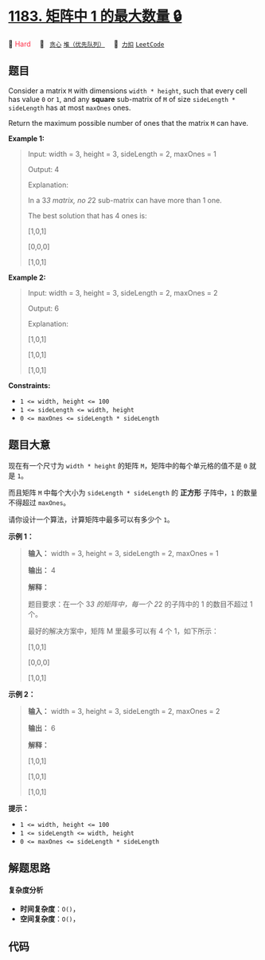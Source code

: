 # [1183. 矩阵中 1 的最大数量 🔒](https://2xiao.github.io/leetcode-js/problem/1183.html)

🔴 <font color=#ff334b>Hard</font>&emsp; 🔖&ensp; [`贪心`](/tag/greedy.md) [`堆（优先队列）`](/tag/heap-priority-queue.md)&emsp; 🔗&ensp;[`力扣`](https://leetcode.cn/problems/maximum-number-of-ones) [`LeetCode`](https://leetcode.com/problems/maximum-number-of-ones)

## 题目

Consider a matrix `M` with dimensions `width * height`, such that every cell
has value `0` or `1`, and any **square**  sub-matrix of `M` of size
`sideLength * sideLength` has at most `maxOnes` ones.

Return the maximum possible number of ones that the matrix `M` can have.



**Example 1:**

> Input: width = 3, height = 3, sideLength = 2, maxOnes = 1
> 
> Output: 4
> 
> Explanation:
> 
> In a 3*3 matrix, no 2*2 sub-matrix can have more than 1 one.
> 
> The best solution that has 4 ones is:
> 
> [1,0,1]
> 
> [0,0,0]
> 
> [1,0,1]

**Example 2:**

> Input: width = 3, height = 3, sideLength = 2, maxOnes = 2
> 
> Output: 6
> 
> Explanation:
> 
> [1,0,1]
> 
> [1,0,1]
> 
> [1,0,1]

**Constraints:**

  * `1 <= width, height <= 100`
  * `1 <= sideLength <= width, height`
  * `0 <= maxOnes <= sideLength * sideLength`


## 题目大意

现在有一个尺寸为 `width * height` 的矩阵 `M`，矩阵中的每个单元格的值不是 `0` 就是 `1`。

而且矩阵 `M` 中每个大小为 `sideLength * sideLength` 的 **正方形** 子阵中，`1` 的数量不得超过 `maxOnes`。

请你设计一个算法，计算矩阵中最多可以有多少个 `1`。



**示例 1：**

> 
> 
> 
> 
> 
> **输入：** width = 3, height = 3, sideLength = 2, maxOnes = 1
> 
> **输出：** 4
> 
> **解释：**
> 
> 题目要求：在一个 3*3 的矩阵中，每一个 2*2 的子阵中的 1 的数目不超过 1 个。
> 
> 最好的解决方案中，矩阵 M 里最多可以有 4 个 1，如下所示：
> 
> [1,0,1]
> 
> [0,0,0]
> 
> [1,0,1]
> 
> 

**示例 2：**

> 
> 
> 
> 
> 
> **输入：** width = 3, height = 3, sideLength = 2, maxOnes = 2
> 
> **输出：** 6
> 
> **解释：**
> 
> [1,0,1]
> 
> [1,0,1]
> 
> [1,0,1]
> 
> 



**提示：**

  * `1 <= width, height <= 100`
  * `1 <= sideLength <= width, height`
  * `0 <= maxOnes <= sideLength * sideLength`


## 解题思路

#### 复杂度分析

- **时间复杂度**：`O()`，
- **空间复杂度**：`O()`，

## 代码

```javascript

```